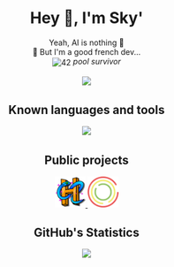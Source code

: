 <h1 align="center">Hey 👋, I'm Sky'</h1>

<p align="center">
	Yeah, AI is nothing 💭
	<br>
	🫠 But I'm a good french dev...
	<br>
	<img src="https://42.fr/wp-content/uploads/2021/05/42-Final-sigle-seul.svg" align="center" width="20" alt="42"></img>
	<i>pool survivor</i>
 	<br>
 	<br>
	<img src="https://komarev.com/ghpvc/?username=SkyWors&color=orange&abbreviated=true">
</p>

<h2 align="center">Known languages and tools</h2>

<p align="center">
	<img src="https://skillicons.dev/icons?i=php,java,mysql,nginx,cs,cpp,c,cmake,maven,gradle,py,html,css,bash,arduino,cloudflare,docker,dotnet,git,linux,javascript,nodejs,,,,github,gitlab,vscode,visualstudio,idea&perline=11" width ="65%">
</p>

<h2 align="center">Public projects</h2>
<p align="center" style="text-decoration: none">
	<a href="https://piexplay.fr">
		<img src="https://github.com/SkyWors/SkyWors/blob/main/content/hilziria.png" width="56" alt="HilZiria Network"></img>
	</a>
	<a href="https://github.com/LabSupervisor/LabSupervisor">
		<img src="https://github.com/SkyWors/SkyWors/blob/main/content/labsupervisor.png" width="56" alt="LabSupervisor"></img>
	</a>
</p>

<h2 align="center">GitHub's Statistics</h2>
<p align="center">
	<img src="https://github-readme-stats.vercel.app/api?username=skywors&count_private=true&show_icons=true&theme=vision-friendly-dark&custom_title=Sky's%20Statistics">
</p>
